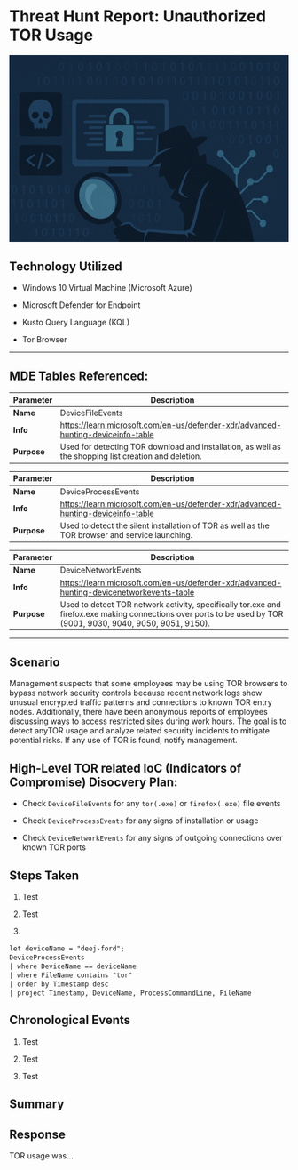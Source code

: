 # Threat Hunt Report: Unauthorized TOR Usage
<div align=center>
<img src="images/hero.png" alt="hero image" width=1000/><br />
</div>

## Technology Utilized

* Windows 10 Virtual Machine (Microsoft Azure)

* Microsoft Defender for Endpoint

* Kusto Query Language (KQL)

* Tor Browser


---

## MDE Tables Referenced:
| **Parameter**       | **Description**                                                              |
|---------------------|------------------------------------------------------------------------------|
| **Name**| DeviceFileEvents|
| **Info**|https://learn.microsoft.com/en-us/defender-xdr/advanced-hunting-deviceinfo-table|
| **Purpose**| Used for detecting TOR download and installation, as well as the shopping list creation and deletion. |

| **Parameter**       | **Description**                                                              |
|---------------------|------------------------------------------------------------------------------|
| **Name**| DeviceProcessEvents|
| **Info**|https://learn.microsoft.com/en-us/defender-xdr/advanced-hunting-deviceinfo-table|
| **Purpose**| Used to detect the silent installation of TOR as well as the TOR browser and service launching.|

| **Parameter**       | **Description**                                                              |
|---------------------|------------------------------------------------------------------------------|
| **Name**| DeviceNetworkEvents|
| **Info**|https://learn.microsoft.com/en-us/defender-xdr/advanced-hunting-devicenetworkevents-table|
| **Purpose**| Used to detect TOR network activity, specifically tor.exe and firefox.exe making connections over ports to be used by TOR (9001, 9030, 9040, 9050, 9051, 9150).|

---



## Scenario

Management suspects that some employees may be using TOR browsers to bypass network security controls because recent network logs show unusual encrypted traffic patterns and connections to known TOR entry nodes. Additionally, there have been anonymous reports of employees discussing ways to access restricted sites during work hours. The goal is to detect anyTOR usage and analyze related security incidents to mitigate potential risks. If any use of TOR is found, notify management.

## High-Level TOR related IoC (Indicators of Compromise) Disocvery Plan:

* Check `DeviceFileEvents` for any `tor(.exe)` or `firefox(.exe)` file events

* Check `DeviceProcessEvents` for any signs of installation or usage

* Check `DeviceNetworkEvents` for any signs of outgoing connections over known TOR ports 

## Steps Taken

1. Test

2. Test

3. 
```
let deviceName = "deej-ford";
DeviceProcessEvents
| where DeviceName == deviceName
| where FileName contains "tor"
| order by Timestamp desc
| project Timestamp, DeviceName, ProcessCommandLine, FileName
```

## Chronological Events

1. Test

2. Test

3. Test

## Summary



## Response

TOR usage was...

